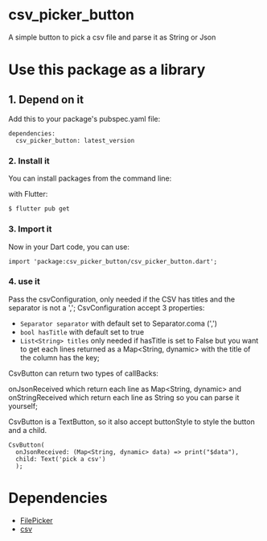 # csv_picker_button

A simple button to pick a csv file and parse it as String or Json

# Use this package as a library

## 1. Depend on it

Add this to your package's pubspec.yaml file:

```
dependencies:
  csv_picker_button: latest_version
```

### 2. Install it

You can install packages from the command line:

with Flutter:

```
$ flutter pub get
```

### 3. Import it

Now in your Dart code, you can use:

```
import 'package:csv_picker_button/csv_picker_button.dart';
```

### 4. use it

Pass the csvConfiguration, only needed if the CSV has titles and the separator is not a ',';
CsvConfiguration accept 3 properties:

- ``` Separator separator ``` with default set to Separator.coma (',')
- ``` bool hasTitle ``` with default set to true
- ``` List<String> titles ``` only needed if hasTitle is set to False but you want to get each lines returned as a Map<String, dynamic> with the title of the column has the key;

CsvButton can return two types of callBacks:

onJsonReceived which return each line as Map<String, dynamic> and
onStringReceived which return each line as String so you can parse it yourself;

CsvButton is a TextButton, so it also accept buttonStyle to style the button
and a child.

```
CsvButton(
  onJsonReceived: (Map<String, dynamic> data) => print("$data"),
  child: Text('pick a csv')
  );
```

# Dependencies

- [FilePicker](https://pub.dev/packages/file_picker)
- [csv](https://pub.dev/packages/csv/versions/5.0.0)
